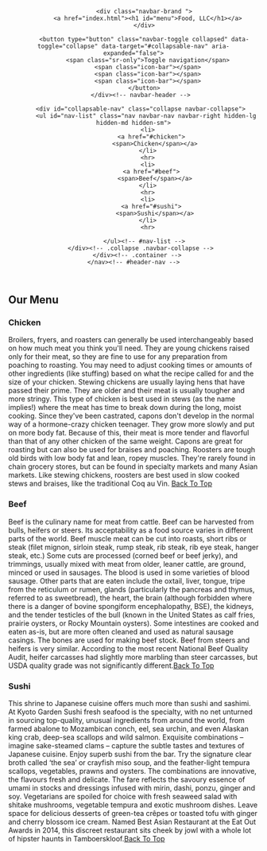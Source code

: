 
  
<!doctype html>
<html lang="en">
  <head>
    <meta charset="utf-8">
    <meta http-equiv="X-UA-Compatible" content="IE=edge">
    <meta name="viewport" content="width=device-width, initial-scale=1">
    <title>Assignment Solution for Module 3</title>
    <link rel="stylesheet" href="css/bootstrap.min.css">
    <link rel="stylesheet" href="css/styles.css">
    
  </head>
<body>
  <header>
    <nav id="header-nav" class="navbar navbar-default">
      <div class="container-fluid">
        <div class="navbar-header">
          

          <div class="navbar-brand ">
            <a href="index.html"><h1 id="menu">Food, LLC</h1></a>
          </div>

          <button type="button" class="navbar-toggle collapsed" data-toggle="collapse" data-target="#collapsable-nav" aria-expanded="false">
            <span class="sr-only">Toggle navigation</span>
            <span class="icon-bar"></span>
            <span class="icon-bar"></span>
            <span class="icon-bar"></span>
          </button>
        </div><!-- navbar-header -->
        
        <div id="collapsable-nav" class="collapse navbar-collapse">
           <ul id="nav-list" class="nav navbar-nav navbar-right hidden-lg hidden-md hidden-sm">
            <li>
              <a href="#chicken">
                <span>Chicken</span></a>
            </li>
            <hr>
            <li>
              <a href="#beef">
                <span>Beef</span></a>
            </li>
            <hr>
            <li>
              <a href="#sushi">
                <span>Sushi</span></a>
            </li>
            <hr>
           
          </ul><!-- #nav-list -->
        </div><!-- .collapse .navbar-collapse -->
      </div><!-- .container -->
    </nav><!-- #header-nav -->
  </header>

 <h2 class="text-center" >Our Menu</h2>

  <div id="main-content" class="container-fluid">
    <div class="row" >

  <div  class="col-lg-12 col-md-12 col-sm-12 col-xs-12" >
   <div id="section-content">
      <h3 class="text-center" id="chicken">Chicken</h3>
      <p >Broilers, fryers, and roasters can generally be used interchangeably based on how much meat you think you'll need. They are young chickens raised only for their meat, so they are fine to use for any preparation from poaching to roasting. You may need to adjust cooking times or amounts of other ingredients (like stuffing) based on what the recipe called for and the size of your chicken. Stewing chickens are usually laying hens that have passed their prime. They are older and their meat is usually tougher and more stringy. This type of chicken is best used in stews (as the name implies!) where the meat has time to break down during the long, moist cooking. Since they've been castrated, capons don't develop in the normal way of a hormone-crazy chicken teenager. They grow more slowly and put on more body fat. Because of this, their meat is more tender and flavorful than that of any other chicken of the same weight. Capons are great for roasting but can also be used for braises and poaching. Roosters are tough old birds with low body fat and lean, ropey muscles. They're rarely found in chain grocery stores, but can be found in specialty markets and many Asian markets. Like stewing chickens, roosters are best used in slow cooked stews and braises, like the traditional Coq au Vin. <a href="#menu" class="visible-xs">Back To Top</a> </p>
    </div>
  </div>

  


  <div class="col-lg-12 col-md-12 col-sm-12 col-xs-12">
    <div id="section-content">
      <h3 class="text-center" id="beef">Beef</h3>
      <p>Beef is the culinary name for meat from cattle. Beef can be harvested from bulls, heifers or steers. Its acceptability as a food source varies in different parts of the world.
          Beef muscle meat can be cut into roasts, short ribs or steak (filet mignon, sirloin steak, rump steak, rib steak, rib eye steak, hanger steak, etc.) Some cuts are processed (corned beef or beef jerky), and trimmings, usually mixed with meat from older, leaner cattle, are ground, minced or used in sausages. The blood is used in some varieties of blood sausage. Other parts that are eaten include the oxtail, liver, tongue, tripe from the reticulum or rumen, glands (particularly the pancreas and thymus, referred to as sweetbread), the heart, the brain (although forbidden where there is a danger of bovine spongiform encephalopathy, BSE), the kidneys, and the tender testicles of the bull (known in the United States as calf fries, prairie oysters, or Rocky Mountain oysters). Some intestines are cooked and eaten as-is, but are more often cleaned and used as natural sausage casings. The bones are used for making beef stock. Beef from steers and heifers is very similar. According to the most recent National Beef Quality Audit, heifer carcasses had slightly more marbling than steer carcasses, but USDA quality grade was not significantly different.<a href="#menu" class="visible-xs">Back To Top</a></p>
     </div>
  </div>

  <div class="col-lg-12 col-md-12 col-sm-12 col-xs-12">
    <div id="section-content">
      <h3 class="text-center" id="sushi">Sushi</h3>
      <p>This shrine to Japanese cuisine offers much more than sushi and sashimi. At Kyoto Garden Sushi fresh seafood is the specialty, with no net unturned in sourcing top-quality, unusual ingredients from around the world, from farmed abalone to Mozambican conch, eel, sea urchin, and even Alaskan king crab, deep-sea scallops and wild salmon.
      Exquisite combinations – imagine sake-steamed clams – capture the subtle tastes and textures of Japanese cuisine. Enjoy superb sushi from the bar. Try the signature clear broth called ‘the sea’ or crayfish miso soup, and the feather-light tempura scallops, vegetables, prawns and oysters.
      The combinations are innovative, the flavours fresh and delicate. The fare reflects the savoury essence of umami in stocks and dressings infused with mirin, dashi, ponzu, ginger and soy. Vegetarians are spoiled for choice with fresh seaweed salad with shitake mushrooms, vegetable tempura and exotic mushroom dishes.
      Leave space for delicious desserts of green-tea crêpes or toasted tofu with ginger and cherry blossom ice cream. Named Best Asian Restaurant at the Eat Out Awards in 2014, this discreet restaurant sits cheek by jowl with a whole lot of hipster haunts in Tamboerskloof.<a href="#menu" class="visible-xs">Back To Top</a></p>
    </div>
  </div>
  
</div>
  </div><!-- End of #main-content -->

 

  <!-- jQuery (Bootstrap JS plugins depend on it) -->
  <script src="js/jquery-2.1.4.min.js"></script>
  <script src="js/bootstrap.min.js"></script>
  <script src="js/script.js"></script>
</body>
</html>
